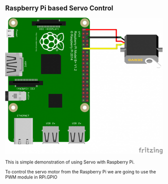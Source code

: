 ## Raspberry Pi based Servo Control

![Schematic](Schematic/pi_servo.png)

This is simple demonstration of using Servo with Raspberry Pi.

To control the servo motor from the Raspberry Pi we are going to use the PWM module in RPi.GPIO
